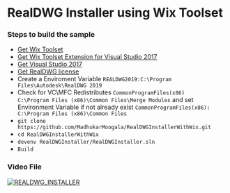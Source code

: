 # RealDWG Installer using Wix Toolset
### Steps to build the sample

 - [Get Wix Toolset](http://wixtoolset.org/releases/v3.11.1/stable)
 - [Get Wix Toolset Extension for Visual Studio 2017](https://marketplace.visualstudio.com/vsgallery/2eb3402e-ea6d-4dcd-8340-c88435e54ea9)
 - [Get Visual Studio 2017](https://imagine.microsoft.com/en-us/Catalog/Product/530)
 - [Get RealDWG license](https://www.autodesk.com/developer-network/platform-technologies/realdwg)
 - Create a Enviroment Variable `REALDWG2019:C:\Program Files\Autodesk\RealDWG 2019`
 - Check for VC\MFC Redistributes  `CommonProgramFiles(x86)        C:\Program Files (x86)\Common Files\Merge Modules` and set  Environment Variable if not already exist  `CommonProgramFiles(x86): C:\Program Files (x86)\Common Files`
 - `git clone https://github.com/MadhukarMoogala/RealDWGInstallerWithWix.git`
 - `cd RealDWGInstallerWithWix`
 - `devenv RealDWGInstaller/RealDWGInstaller.sln`
 - `Build`
 ### Video File
 [![REALDWG_INSTALLER](https://img.youtube.com/vi/S-hBlFa9K_0/0.jpg)](https://www.youtube.com/watch?v=S-hBlFa9K_0&feature=youtu.be)